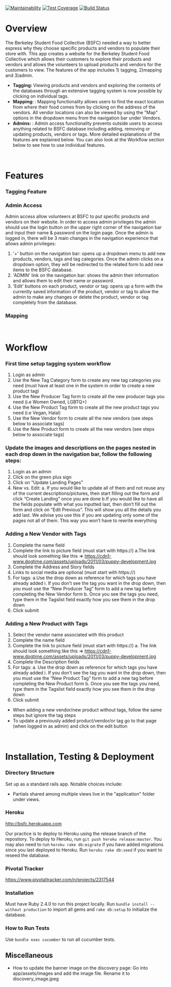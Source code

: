 [![Maintainability](https://api.codeclimate.com/v1/badges/237c342e4fc77c0c3689/maintainability)](https://codeclimate.com/github/asliakalin/Berkeley-Student-Food-Collective)
[![Test Coverage](https://api.codeclimate.com/v1/badges/237c342e4fc77c0c3689/test_coverage)](https://codeclimate.com/github/asliakalin/Berkeley-Student-Food-Collective/test_coverage)
[![Build Status](https://travis-ci.org/asliakalin/Berkeley-Student-Food-Collective.svg?branch=master)](https://travis-ci.com/asliakalin/Berkeley-Student-Food-Collective)


# Overview

The Berkeley Student Food Collective (BSFC) needed a way to better express why they choose specific products and vendors to populate their store with. This app creates a website for the Berkeley Student Food Collective which allows their customers to explore their products and vendors and allows the volunteers to upload products and vendors for the customers to view. 
The features of the app includes 1) tagging, 2)mapping and 3)admin.
- <b> Tagging: </b> Viewing products and vendors and exploring the contents of the databases through an extensive tagging system is now possible by clicking on individual tags. 
- <b> Mapping: </b>: Mapping functionality allows users to find the exact location from where their food comes from by clicking on the address of the vendors. All vendor locations can also be viewed by using the "Map" options in the dropdown menu from the navigation bar under Vendors.
- <b> Admins: </b>: Admin access functionality prevents outside users to access anything related to BSFC database including adding, removing or updating products, vendors or tags.
More detailed explanations of the features are explained below. You can also look at the Workflow section below to see how to use individual features.

<br/>

# Features

### Tagging Feature

### Admin Access

Admin access allow volunteers at BSFC to put specific products and vendors on their website. In order to access admin privileges the admin should use the login button on the upper right corner of the navigation bar and input their name & password on the login page. Once the admin is logged in, there will be 3 main changes in the navigation experience that allows admin privileges:
1. '+' button on the navigation bar: opens up a dropdown menu to add new products, vendors, tags and tag categories. Once the admin clicks on a dropdown option, they will be redirected to the related form to add new items to the BSFC database.
2. 'ADMIN' link on the navigation bar: shows the admin their information and allows them to edit their name or password.
3. 'Edit' buttons on each product, vendor or tag: opens up a form with the currently saved information of the product, vendor or tag to allow the admin to make any changes or delete the product, vendor or tag completely from the database.

### Mapping 






<br/>

# Workflow
### First time setup tagging system workflow 
1. Login as admin
2.	Use the New Tag Category form to create any new tag categories you need (must have at least one in the system in order to create a new product tag)
3.	Use the New Producer Tag form to create all the new producer tags you need (i.e Women Owned, LGBTQ+)
4.	Use the New Product Tag form to create all the new product tags you need (i.e Vegan, Halal)
5.	Use the New Vendor form to create all the new vendors (see steps below to associate tags)
6.	Use the New Product form to create all the new vendors (see steps below to associate tags)

### Update the images and descriptions on the pages nested in each drop down in the navigation bar, follow the following steps:
1.	Login as an admin
2.	Click on the green plus sign
3.	Click on “Update Landing Pages”
4.	New vs. Edit:
  a. If you would like to update all of them and not reuse any of the current descriptions/pictures, then start filling out the form and click “Create Landing” once you are done
  b.If you would like to have all the fields populate with what you inputted last, then don’t fill out the form and click on “Edit Previous”. This will show you all the details you add last. We advise you use this if you are updating only some of the pages not all of them. This way you won’t have to rewrite everything
 
 ### Adding a New Vendor with Tags 
1. Complete the name field 
2. Complete the link to picture field (must start with https://)
  a.The link should look something like this => https://cdn1-www.dogtime.com/assets/uploads/2011/03/puppy-development.jpg 
3. Complete the Address and Story fields
4. Links to social media are optional (must start with https://)
5. For tags:
  a.Use the drop down as reference for which tags you have already added
    i. If you don’t see the tag you want in the drop down, then you must use the “New Producer Tag” form to add a new tag before completing the New Vendor form 
  b. Once you see the tags you need, type them in the Tagslist field exactly how you see them in the drop down 
6. Click submit

### Adding a New Product with Tags 
1. Select the vendor name associated with this product
2. Complete the name field
3. Complete the link to picture field (must start with https://)
a. The link should look something like this => https://cdn1-www.dogtime.com/assets/uploads/2011/03/puppy-development.jpg 
4. Complete the Description fields
5. For tags:
a.	Use the drop down as reference for which tags you have already added
i.	If you don’t see the tag you want in the drop down, then you must use the “New Product Tag” form to add a new tag before completing the New Product form 
b.	Once you see the tags you need, type them in the Tagslist field exactly how you see them in the drop down 
6. Click submit

- When adding a new vendor/new product without tags, follow the same steps but ignore the tag steps
- To update a previously added product/vendor/or tag go to that page (when logged in as admin) and click on the edit button 

<br/>

# Installation, Testing & Deployment

### Directory Structure

Set up as a standard rails app. Notable choices include:
- Partials shared among multiple views live in the "application" folder under views.

### Heroku

http://bsfc.herokuapp.com

Our practice is to deploy to Heroku using the release branch of the repository.
To deploy to Heroku, run `git push heroku release:master`. You may also need to run `heroku rake db:migrate` if you have added migrations since you last deployed to Heroku. Run `heroku rake db:seed` if you want to reseed the database.

### Pivotal Tracker

https://www.pivotaltracker.com/n/projects/2317544

### Installation

Must have Ruby 2.4.0 to run this project locally. Run `bundle install --without production` to import all gems and `rake db:setup` to initialize the database.

### How to Run Tests

Use `bundle exec cucumber` to run all cucumber tests.

## Miscellaneous

- How to update the banner image on the discovery page: Go into app/assets/images and add the image file. Rename it to discovery_image.jpeg
